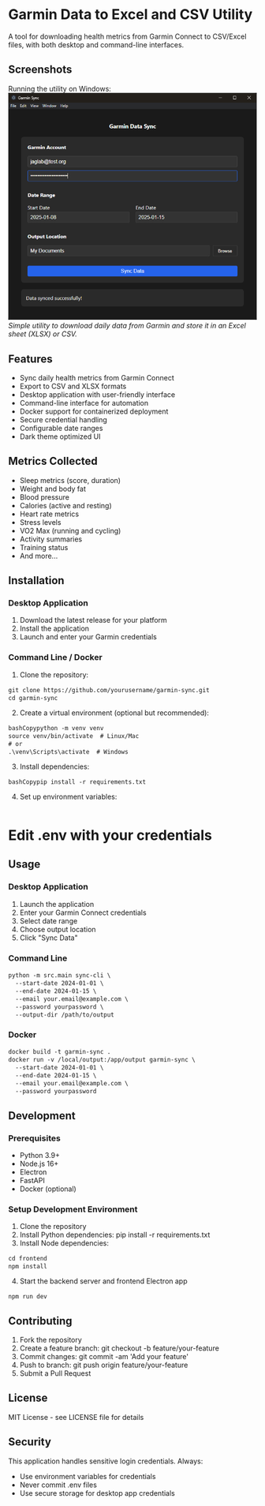# Garmin Data to Excel and CSV Utility

A tool for downloading health metrics from Garmin Connect to CSV/Excel files, with both desktop and command-line interfaces.

## Screenshots

Running the utility on Windows:
![Running the utility in PowerShell](screenshots/screenshot1.png)
*Simple utility to download daily data from Garmin and store it in an Excel sheet (XLSX) or CSV.*

## Features

- Sync daily health metrics from Garmin Connect
- Export to CSV and XLSX formats
- Desktop application with user-friendly interface
- Command-line interface for automation
- Docker support for containerized deployment
- Secure credential handling
- Configurable date ranges
- Dark theme optimized UI

## Metrics Collected

- Sleep metrics (score, duration)
- Weight and body fat
- Blood pressure
- Calories (active and resting)
- Heart rate metrics
- Stress levels
- VO2 Max (running and cycling)
- Activity summaries
- Training status
- And more...

## Installation

### Desktop Application

1. Download the latest release for your platform
2. Install the application
3. Launch and enter your Garmin credentials

### Command Line / Docker

1. Clone the repository:
```
git clone https://github.com/yourusername/garmin-sync.git
cd garmin-sync
```

2. Create a virtual environment (optional but recommended):

```
bashCopypython -m venv venv
source venv/bin/activate  # Linux/Mac
# or
.\venv\Scripts\activate  # Windows
```

3. Install dependencies:
```
bashCopypip install -r requirements.txt
```

4. Set up environment variables:

```bashCopycp .env.example .env
```

# Edit .env with your credentials

## Usage
### Desktop Application

1. Launch the application
2. Enter your Garmin Connect credentials
3. Select date range
4. Choose output location
5. Click "Sync Data"

### Command Line

```
python -m src.main sync-cli \
  --start-date 2024-01-01 \
  --end-date 2024-01-15 \
  --email your.email@example.com \
  --password yourpassword \
  --output-dir /path/to/output
```

### Docker

```
docker build -t garmin-sync .
docker run -v /local/output:/app/output garmin-sync \
  --start-date 2024-01-01 \
  --end-date 2024-01-15 \
  --email your.email@example.com \
  --password yourpassword
```

## Development

### Prerequisites

- Python 3.9+
- Node.js 16+
- Electron
- FastAPI
- Docker (optional)

### Setup Development Environment

1. Clone the repository
2. Install Python dependencies: pip install -r requirements.txt
3. Install Node dependencies:

```
cd frontend
npm install
```

4. Start the backend server and frontend Electron app

```
npm run dev
```

## Contributing

1. Fork the repository
2. Create a feature branch: git checkout -b feature/your-feature
3. Commit changes: git commit -am 'Add your feature'
4. Push to branch: git push origin feature/your-feature
5. Submit a Pull Request

## License
MIT License - see LICENSE file for details

## Security
This application handles sensitive login credentials. Always:

- Use environment variables for credentials
- Never commit .env files
- Use secure storage for desktop app credentials
